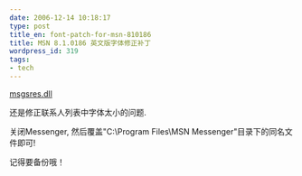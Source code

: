 ```yaml
---
date: 2006-12-14 10:18:17
type: post
title_en: font-patch-for-msn-810186
title: MSN 8.1.0186 英文版字体修正补丁
wordpress_id: 319
tags:
- tech
---
```


[msgsres.dll](https://www.box.com/shared/tsq43alk52)

还是修正联系人列表中字体太小的问题.

关闭Messenger, 然后覆盖"C:\Program Files\MSN Messenger\"目录下的同名文件即可!

记得要备份哦！
